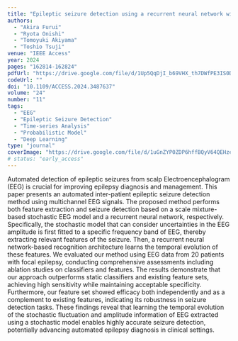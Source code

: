 ```yaml
---
title: "Epileptic seizure detection using a recurrent neural network with temporal features derived from a scale mixture EEG model"
authors:
  - "Akira Furui"
  - "Ryota Onishi"
  - "Tomoyuki Akiyama"
  - "Toshio Tsuji"
venue: "IEEE Access"
year: 2024
pages: "162814-162824"
pdfUrl: "https://drive.google.com/file/d/1Up5QqDjI_b69VHX_th7DWfPE3IS0DIcy/view?usp=sharing"
codeUrl: ""
doi: "10.1109/ACCESS.2024.3487637"
volume: "24"
number: "11"
tags:
  - "EEG"
  - "Epileptic Seizure Detection"
  - "Time-series Analysis"
  - "Probabilistic Model"
  - "Deep Learning"
type: "journal"
coverImage: "https://drive.google.com/file/d/1uGnZYP0ZDP6hffBQyV64QEHzeEke0eA4/view?usp=sharing" 
# status: "early_access"
---
```

Automated detection of epileptic seizures from scalp Electroencephalogram (EEG) is crucial for improving epilepsy diagnosis and management. This paper presents an automated inter-patient epileptic seizure detection method using multichannel EEG signals. The proposed method performs both feature extraction and seizure detection based on a scale mixture-based stochastic EEG model and a recurrent neural network, respectively. Specifically, the stochastic model that can consider uncertainties in the EEG amplitude is first fitted to a specific frequency band of EEG, thereby extracting relevant features of the seizure. Then, a recurrent neural network-based recognition architecture learns the temporal evolution of these features. We evaluated our method using EEG data from 20 patients with focal epilepsy, conducting comprehensive assessments including ablation studies on classifiers and features. The results demonstrate that our approach outperforms static classifiers and existing feature sets, achieving high sensitivity while maintaining acceptable specificity. Furthermore, our feature set showed efficacy both independently and as a complement to existing features, indicating its robustness in seizure detection tasks. These findings reveal that learning the temporal evolution of the stochastic fluctuation and amplitude information of EEG extracted using a stochastic model enables highly accurate seizure detection, potentially advancing automated epilepsy diagnosis in clinical settings.
